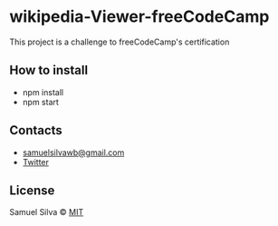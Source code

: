 # wikipedia-Viewer-freeCodeCamp

This project is a challenge to freeCodeCamp's certification 

## How to install

- npm install
- npm start 

## Contacts

- samuelsilvawb@gmail.com
- [Twitter](https://twitter.com/samuelsilvadev)


## License

Samuel Silva &copy; [MIT](https://github.com/samuelsilvadev/wikipedia-Viewer-freeCodeCamp/blob/master/LICENSE)


